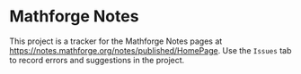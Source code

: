 # Mathforge Notes

This project is a tracker for the Mathforge Notes pages at <https://notes.mathforge.org/notes/published/HomePage>.
Use the `Issues` tab to record errors and suggestions in the project.
